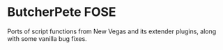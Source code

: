 # ButcherPete FOSE  

Ports of script functions from New Vegas and its extender plugins, along with some vanilla bug fixes.
